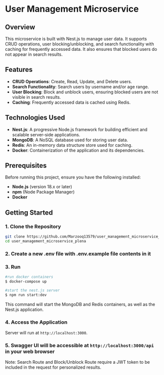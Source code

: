 # User Management Microservice

## Overview

This microservice is built with Nest.js to manage user data. It supports CRUD operations, user blocking/unblocking, and search functionality with caching for frequently accessed data. It also ensures that blocked users do not appear in search results.

## Features

- **CRUD Operations**: Create, Read, Update, and Delete users.
- **Search Functionality**: Search users by username and/or age range.
- **User Blocking**: Block and unblock users, ensuring blocked users are not visible in search results.
- **Caching**: Frequently accessed data is cached using Redis.

## Technologies Used

- **Nest.js**: A progressive Node.js framework for building efficient and scalable server-side applications.
- **MongoDB**: A NoSQL database used for storing user data.
- **Redis**: An in-memory data structure store used for caching.
- **Docker**: Containerization of the application and its dependencies.

## Prerequisites

Before running this project, ensure you have the following installed:

- **Node.js** (version 18.x or later)
- **npm** (Node Package Manager)
- **Docker** 

## Getting Started

### 1. Clone the Repository

```bash
git clone https://github.com/Marzooq13579/user_management_microservice_plena.git
cd user_management_microservice_plena
```

### 2. Create a new .env file with .env.example file contents in it

### 3. Run 

```bash
#run docker containers
$ docker-compose up

#start the nest.js server
$ npm run start:dev
```

This command will start the MongoDB and Redis containers, as well as the Nest.js application.

### 4. Access the Application

Server will run at `http://localhost:3000`.

### 5. Swagger UI will be accessible at `http://localhost:3000/api` in your web browser

Note: Search Route and Block/Unblock Route require a JWT token to be included in the request for personalized results.
